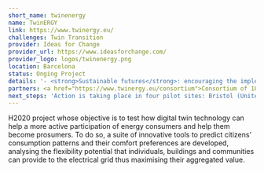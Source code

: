 ```yaml
---
short_name: twinenergy
name: TwinERGY
link: https://www.twinergy.eu/
challenges: Twin Transition
provider: Ideas for Change
provider_url: https://www.ideasforchange.com/
provider_logo: logos/twinenergy.png
location: Barcelona
status: Onging Project
details: '- <strong>Sustainable futures</strong>: encouraging the implementation of Demand Response Solutions that allow consumers to lower or adjust their consumption to foster global energy savings.<br>- <strong>Place local communities at the center of energy markets</strong>: a shift in the market is possible by enabling the energy trading flexibility by energy citizens.<br>- <strong>Transform roles in the industry</strong>: new business models for local energy communities and retailers to overcome major market entry barriers for prosumers.<br>- <strong>Deliver an open and interoperable energy solution</strong>: connecting smart grids, energy management systems and smart home devices to enable more sustainable, effective and efficient energy use.<br>- <strong>Provide a worldwide alternative for the energy system</strong>: the adoption of the TwinERGY solution will be promoted to maximise the project outcomes.<img src="images/twinenergy_diagram.png"/>'
partners: <a href="https://www.twinergy.eu/consortium">Consortium of 18 partners</a>
next_steps: 'Action is taking place in four pilot sites: Bristol (United Kingdom), Benetutti (Italy), Steinheim (Germany) and Athens (Greece). Each demonstration stands up for providing emergent technologies such as smart contracts, smart plugs and intelligent and personalised Demand Response programmes which are used by participants and installed in their homes.'
---
```


H2020 project whose objective is to test how digital twin technology can help a more active participation of energy consumers and help them become prosumers. To do so, a suite of innovative tools to predict citizens’ consumption patterns and their comfort preferences are developed, analysing the flexibility potential that individuals, buildings and communities can provide to the electrical grid thus maximising their aggregated value.